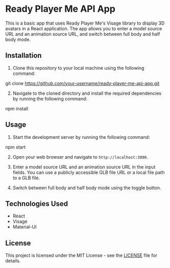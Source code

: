 # Ready Player Me API App

This is a basic app that uses Ready Player Me's Visage library to display 3D avatars in a React application. The app allows you to enter a model source URL and an animation source URL, and switch between full body and half body mode.

## Installation

1. Clone this repository to your local machine using the following command:

git clone https://github.com/your-username/ready-player-me-api-app.git

2. Navigate to the cloned directory and install the required dependencies by running the following command:

npm install


## Usage

1. Start the development server by running the following command:

npm start


2. Open your web browser and navigate to `http://localhost:3000`.

3. Enter a model source URL and an animation source URL in the input fields. You can use a publicly accessible GLB file URL or a local file path to a GLB file.

4. Switch between full body and half body mode using the toggle button.

## Technologies Used

- React
- Visage
- Material-UI

## License

This project is licensed under the MIT License - see the [LICENSE](LICENSE) file for details.
